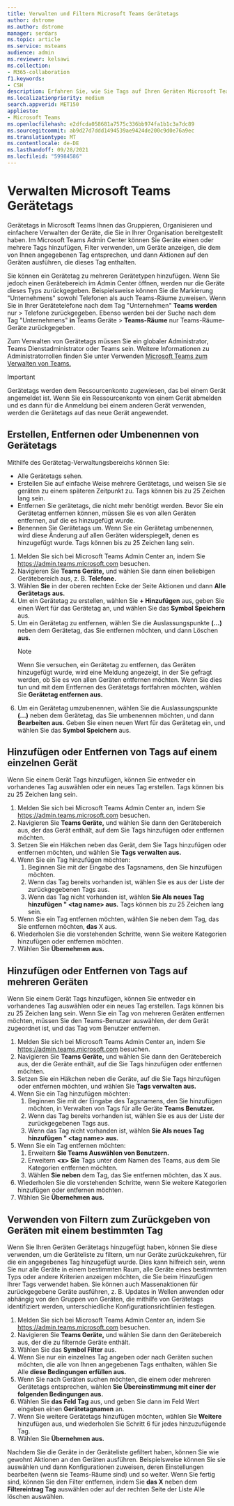 ```yaml
---
title: Verwalten und Filtern Microsoft Teams Gerätetags
author: dstrome
ms.author: dstrome
manager: serdars
ms.topic: article
ms.service: msteams
audience: admin
ms.reviewer: kelsawi
ms.collection:
- M365-collaboration
f1.keywords:
- CSH
description: Erfahren Sie, wie Sie Tags auf Ihren Geräten Microsoft Teams filtern.
ms.localizationpriority: medium
search.appverid: MET150
appliesto:
- Microsoft Teams
ms.openlocfilehash: e2dfcda058681a7575c336bb974fa1b1c3a7dc89
ms.sourcegitcommit: ab9d27d7ddd1494539ae9424de200c9d0e76a9ec
ms.translationtype: MT
ms.contentlocale: de-DE
ms.lasthandoff: 09/28/2021
ms.locfileid: "59984586"
---
```

# <a name="manage-microsoft-teams-device-tags"></a>Verwalten Microsoft Teams Gerätetags

Gerätetags in Microsoft Teams Ihnen das Gruppieren, Organisieren und einfachere Verwalten der Geräte, die Sie in Ihrer Organisation bereitgestellt haben. Im Microsoft Teams Admin Center können Sie Geräte einen oder mehrere Tags hinzufügen, Filter verwenden, um Geräte anzeigen, die dem von Ihnen angegebenen Tag entsprechen, und dann Aktionen auf den Geräten ausführen, die dieses Tag enthalten.

Sie können ein Gerätetag zu mehreren Gerätetypen hinzufügen. Wenn Sie jedoch einen Gerätebereich im Admin Center öffnen, werden nur die Geräte dieses Typs zurückgegeben. Beispielsweise können Sie die Markierung "Unternehmens" sowohl Telefonen als auch Teams-Räume zuweisen. Wenn Sie in Ihrer Gerätetelefone nach dem Tag "Unternehmen" **Teams werden** nur  >  Telefone zurückgegeben. Ebenso werden bei der Suche nach dem Tag "Unternehmens" **in** Teams Geräte  >  **Teams-Räume** nur Teams-Räume-Geräte zurückgegeben.

Zum Verwalten von Gerätetags müssen Sie ein globaler Administrator, Teams Dienstadministrator oder Teams sein. Weitere Informationen zu Administratorrollen finden Sie unter Verwenden [Microsoft Teams zum Verwalten von Teams.](../using-admin-roles.md)

> [!IMPORTANT]
> Gerätetags werden dem Ressourcenkonto zugewiesen, das bei einem Gerät angemeldet ist. Wenn Sie ein Ressourcenkonto von einem Gerät abmelden und es dann für die Anmeldung bei einem anderen Gerät verwenden, werden die Gerätetags auf das neue Gerät angewendet.

## <a name="create-remove-or-rename-device-tags"></a>Erstellen, Entfernen oder Umbenennen von Gerätetags

Mithilfe des Gerätetag-Verwaltungsbereichs können Sie:

- Alle Gerätetags sehen.
- Erstellen Sie auf einfache Weise mehrere Gerätetags, und weisen Sie sie geräten zu einem späteren Zeitpunkt zu. Tags können bis zu 25 Zeichen lang sein.
- Entfernen Sie gerätetags, die nicht mehr benötigt werden. Bevor Sie ein Gerätetag entfernen können, müssen Sie es von allen Geräten entfernen, auf die es hinzugefügt wurde.
- Benennen Sie Gerätetags um. Wenn Sie ein Gerätetag umbenennen, wird diese Änderung auf allen Geräten widerspiegelt, denen es hinzugefügt wurde. Tags können bis zu 25 Zeichen lang sein.

1. Melden Sie sich bei Microsoft Teams Admin Center an, indem Sie https://admin.teams.microsoft.com besuchen.
2. Navigieren Sie **Teams Geräte,** und wählen Sie dann einen beliebigen Gerätebereich aus, z. B. **Telefone.**
3. Wählen **Sie** in der oberen rechten Ecke der Seite Aktionen und dann **Alle Gerätetags aus.**
4. Um ein Gerätetag zu erstellen, wählen Sie **+ Hinzufügen** aus, geben Sie einen Wert für das Gerätetag an, und wählen Sie das **Symbol Speichern** aus.
5. Um ein Gerätetag zu entfernen, wählen Sie die Auslassungspunkte **(...)** neben dem Gerätetag, das Sie entfernen möchten, und dann Löschen **aus.**
    > [!NOTE]
    > Wenn Sie versuchen, ein Gerätetag zu entfernen, das Geräten hinzugefügt wurde, wird eine Meldung angezeigt, in der Sie gefragt werden, ob Sie es von allen Geräten entfernen möchten. Wenn Sie dies tun und mit dem Entfernen des Gerätetags fortfahren möchten, wählen Sie **Gerätetag entfernen aus.**
6. Um ein Gerätetag umzubenennen, wählen Sie die Auslassungspunkte **(...)** neben dem Gerätetag, das Sie umbenennen möchten, und dann **Bearbeiten aus.** Geben Sie einen neuen Wert für das Gerätetag ein, und wählen Sie das **Symbol Speichern** aus.

## <a name="add-or-remove-tags-on-a-single-device"></a>Hinzufügen oder Entfernen von Tags auf einem einzelnen Gerät

Wenn Sie einem Gerät Tags hinzufügen, können Sie entweder ein vorhandenes Tag auswählen oder ein neues Tag erstellen. Tags können bis zu 25 Zeichen lang sein.

1. Melden Sie sich bei Microsoft Teams Admin Center an, indem Sie https://admin.teams.microsoft.com besuchen.
2. Navigieren Sie **Teams Geräte,** und wählen Sie dann den Gerätebereich aus, der das Gerät enthält, auf dem Sie Tags hinzufügen oder entfernen möchten.
3. Setzen Sie ein Häkchen neben das Gerät, dem Sie Tags hinzufügen oder entfernen möchten, und wählen Sie **Tags verwalten aus.**
4. Wenn Sie ein Tag hinzufügen möchten:
    1. Beginnen Sie mit der Eingabe des Tagsnamens, den Sie hinzufügen möchten.
    2. Wenn das Tag bereits vorhanden ist, wählen Sie es aus der Liste der zurückgegebenen Tags aus.
    3. Wenn das Tag nicht vorhanden ist, wählen **Sie Als neues Tag hinzufügen " \<tag name> aus.** Tags können bis zu 25 Zeichen lang sein.
5. Wenn Sie ein Tag entfernen möchten, wählen Sie neben dem Tag, das Sie entfernen möchten, **das** X aus.
6. Wiederholen Sie die vorstehenden Schritte, wenn Sie weitere Kategorien hinzufügen oder entfernen möchten.
7. Wählen Sie **Übernehmen aus.**

## <a name="add-or-remove-tags-on-multiple-devices"></a>Hinzufügen oder Entfernen von Tags auf mehreren Geräten

Wenn Sie einem Gerät Tags hinzufügen, können Sie entweder ein vorhandenes Tag auswählen oder ein neues Tag erstellen. Tags können bis zu 25 Zeichen lang sein. Wenn Sie ein Tag von mehreren Geräten entfernen möchten, müssen Sie den Teams-Benutzer auswählen, der dem Gerät zugeordnet ist, und das Tag vom Benutzer entfernen.

1. Melden Sie sich bei Microsoft Teams Admin Center an, indem Sie https://admin.teams.microsoft.com besuchen.
2. Navigieren Sie **Teams Geräte,** und wählen Sie dann den Gerätebereich aus, der die Geräte enthält, auf die Sie Tags hinzufügen oder entfernen möchten.
3. Setzen Sie ein Häkchen neben die Geräte, auf die Sie Tags hinzufügen oder entfernen möchten, und wählen Sie **Tags verwalten aus.**
4. Wenn Sie ein Tag hinzufügen möchten:
    1. Beginnen Sie mit der Eingabe des Tagsnamens, den Sie hinzufügen möchten, in Verwalten von Tags für alle Geräte **Teams Benutzer.**
    2. Wenn das Tag bereits vorhanden ist, wählen Sie es aus der Liste der zurückgegebenen Tags aus.
    3. Wenn das Tag nicht vorhanden ist, wählen **Sie Als neues Tag hinzufügen " \<tag name> aus.**
5. Wenn Sie ein Tag entfernen möchten:
    1. Erweitern **Sie Teams Auswählen von Benutzern.**
    2. Erweitern **\<x> Sie** Tags unter dem Namen des Teams, aus dem Sie Kategorien entfernen möchten.
    3. Wählen **Sie neben** dem Tag, das Sie entfernen möchten, das X aus.
6. Wiederholen Sie die vorstehenden Schritte, wenn Sie weitere Kategorien hinzufügen oder entfernen möchten.
7. Wählen Sie **Übernehmen aus.**

## <a name="use-filters-to-return-devices-with-a-specific-tag"></a>Verwenden von Filtern zum Zurückgeben von Geräten mit einem bestimmten Tag

Wenn Sie Ihren Geräten Gerätetags hinzugefügt haben, können Sie diese verwenden, um die Geräteliste zu filtern, um nur Geräte zurückzukehren, für die ein angegebenes Tag hinzugefügt wurde. Dies kann hilfreich sein, wenn Sie nur alle Geräte in einem bestimmten Raum, alle Geräte eines bestimmten Typs oder andere Kriterien anzeigen möchten, die Sie beim Hinzufügen Ihrer Tags verwendet haben. Sie können auch Massenaktionen für zurückgegebene Geräte ausführen, z. B. Updates in Wellen anwenden oder abhängig von den Gruppen von Geräten, die mithilfe von Gerätetags identifiziert werden, unterschiedliche Konfigurationsrichtlinien festlegen.

1. Melden Sie sich bei Microsoft Teams Admin Center an, indem Sie https://admin.teams.microsoft.com besuchen.
2. Navigieren Sie **Teams Geräte,** und wählen Sie dann den Gerätebereich aus, der die zu filternde Geräte enthält.
3. Wählen Sie das **Symbol Filter** aus.
4. Wenn Sie nur ein einzelnes Tag angeben oder nach Geräten suchen möchten, die alle von Ihnen angegebenen Tags enthalten, wählen Sie Alle **diese Bedingungen erfüllen aus.**
5. Wenn Sie nach Geräten suchen möchten, die einem oder mehreren Gerätetags entsprechen, wählen **Sie Übereinstimmung mit einer der folgenden Bedingungen aus.**
6. Wählen Sie **das Feld Tag** aus, und geben Sie dann im Feld Wert eingeben einen **Gerätetagnamen** an.
7. Wenn Sie weitere Gerätetags hinzufügen möchten, wählen Sie **Weitere** hinzufügen aus, und wiederholen Sie Schritt 6 für jedes hinzuzufügende Tag.
8. Wählen Sie **Übernehmen aus.**

Nachdem Sie die Geräte in der Geräteliste gefiltert haben, können Sie wie gewohnt Aktionen an den Geräten ausführen. Beispielsweise können Sie sie auswählen und dann Konfigurationen zuweisen, deren Einstellungen bearbeiten (wenn sie Teams-Räume sind) und so weiter. Wenn Sie fertig sind, können Sie den Filter entfernen, indem Sie  **das X** neben dem **Filtereintrag Tag** auswählen oder auf der rechten Seite der Liste Alle löschen auswählen.
